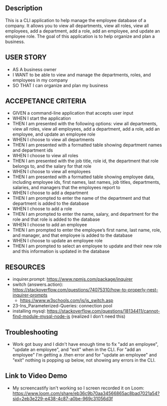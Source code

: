 ## Description 
This is a CLI application to help manage the employee database of a company. It allows you to view all departments, view all roles, view all employees, add a department, add a role, add an employee, and update an employee role. The goal of this application is to help organize and plan a business. 

## USER STORY

- AS A business owner
- I WANT to be able to view and manage the departments, roles, and employees in my company
- SO THAT I can organize and plan my business

## ACCEPETANCE CRITERIA

- GIVEN a command-line application that accepts user input
- WHEN I start the application
- THEN I am presented with the following options: view all departments, view all roles, view all employees, add a department, add a role, add an employee, and update an employee role
- WHEN I choose to view all departments
- THEN I am presented with a formatted table showing department names and department ids
- WHEN I choose to view all roles
- THEN I am presented with the job title, role id, the department that role belongs to, and the salary for that role
- WHEN I choose to view all employees
- THEN I am presented with a formatted table showing employee data, including employee ids, first names, last names, job titles, departments, salaries, and managers that the employees report to
- WHEN I choose to add a department
- THEN I am prompted to enter the name of the department and that department is added to the database
- WHEN I choose to add a role
- THEN I am prompted to enter the name, salary, and department for the role and that role is added to the database
- WHEN I choose to add an employee
- THEN I am prompted to enter the employee’s first name, last name, role, and manager, and that employee is added to the database
- WHEN I choose to update an employee role
- THEN I am prompted to select an employee to update and their new role and this information is updated in the database

## RESOURCES

- inquirer.prompt: https://www.npmjs.com/package/inquirer 
- switch (answers.action): https://stackoverflow.com/questions/74075310/how-to-properly-nest-inquirer-prompts 
    - https://www.w3schools.com/js/js_switch.asp 
- 23-Ins_Parameterized-Queries: connection pool
- installing mysql: https://stackoverflow.com/questions/18134411/cannot-find-module-mysql-node-js (realized I don't need this)

## Troubleshooting
- Work got busy and I didn't have enough time to fix "add an employee", "update an employee", and "exit" when in the CLI. For "add an employee" I'm getting a .then error and for "update an employee" and "exit" nothing is popping up below, not showing any errors in the CLI. 

## Link to Video Demo
- My screencastify isn't working so I screen recorded it on Loom: https://www.loom.com/share/eb36c9b70aa34566865ac8bad7021a54?sid=2eb3e229-e438-4c87-a0be-969c31056d3f 